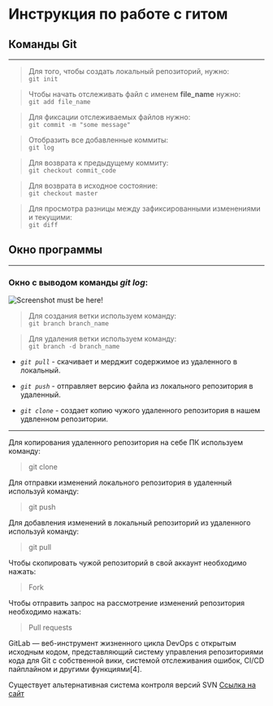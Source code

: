 # Инструкция по работе с гитом 

## Команды Git 
---

>Для того, чтобы создать локальный репозиторий, нужно:  
>`git init`

>Чтобы начать отслеживать файл с именем **file_name** нужно:  
>`git add file_name`

>Для фиксации отслеживаемых файлов нужно:  
`git commit -m "some message"`

>Отобразить все добавленные коммиты:  
`git log`

>Для возврата к предыдущему коммиту:  
`git checkout commit_code`

>Для возврата в исходное состояние:  
`git checkout master`

>Для просмотра разницы между зафиксированными изменениями и текущими:  
`git diff`

## **Окно программы** 
---

### Окно с выводом команды ***git log***:

![Screenshot must be here!](./git_window.JPG)

>Для создания ветки используем команду:  
`git branch branch_name`

>Для удаления ветки используем команду:  
`git branch -d branch_name`  
 
* *`git pull`* - скачивает и мерджит содержимое из удаленного в локальный. 

* *`git push`* - отправляет версию файла из локального репозитория в удаленный.

* *`git clone`* - создает копию чужого удаленного репозитория в нашем удвленном репозитории. 

---
Для копирования удаленного репозитория на себе ПК используем команду:
> git clone

Для отправки изменений локального репозитория в удаленный используй команду:
> git push

Для добавления изменений в локальный репозиторий из удаленного используй команду:
> git pull

Чтобы скопировать чужой репозиторий в свой аккаунт необходимо нажать:
> Fork

Чтобы отправить запрос на рассмотрение изменений репозитория необходимо нажать:
> Pull requests


GitLab — веб-инструмент жизненного цикла DevOps с открытым исходным кодом, представляющий систему управления репозиториями кода для Git с собственной вики, системой отслеживания ошибок, CI/CD пайплайном и другими функциями[4].

Существует альтернативная система контроля версий SVN
[Ссылка на сайт](https://subversion.apache.org/)

